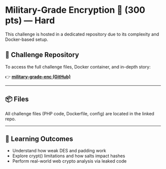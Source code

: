 # Military-Grade Encryption 🔐 (300 pts) — Hard

This challenge is hosted in a dedicated repository due to its complexity and Docker-based setup.

## 🔗 Challenge Repository

To access the full challenge files, Docker container, and in-depth story:

👉 **[military-grade-enc (GitHub)](https://github.com/alimezar/military-grade-enc)**

---
## 📦 Files

All challenge files (PHP code, Dockerfile, config) are located in the linked repo.

---

## 🧠 Learning Outcomes

- Understand how weak DES and padding work
- Explore crypt() limitations and how salts impact hashes
- Perform real-world web crypto analysis via leaked code
